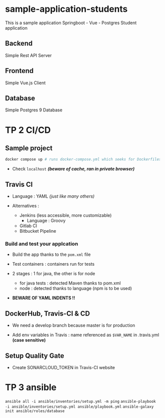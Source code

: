 # sample-application-students
This is a sample application Springboot - Vue - Postgres Student application 

## Backend
Simple Rest API Server

## Frontend
Simple Vue.js Client

## Database
Simple Postgres 9 Database

# TP 2 CI/CD

## Sample project

```sh
docker compose up # runs docker-compose.yml which seeks for Dockerfiles and executes various commands to run the required containers
```
- Check ```localhost``` ***(beware of cache, ran in private browser)***

## Travis CI
- Language : YAML *(just like many others)*

- Alternatives :
    - Jenkins (less accessible, more customizable)
        - Language : Groovy
    - Gitlab CI
    - Bitbucket Pipeline

### Build and test your applcation

- Build the app thanks to the ```pom.xml``` file

- Test containers : containers run for tests

- 2 stages : 1 for java, the other is for node
    - for java tests : detected Maven thanks to pom.xml
    - node : detected thanks to language (npm is to be used)

- **BEWARE OF YAML INDENTS !!**

## DockerHub, Travis-CI & CD

- We need a develop branch because master is for production

- Add env variables in Travis : name referenced as ```$VAR_NAME``` in .travis.yml **(case sensitive)**

## Setup Quality Gate

- Create SONARCLOUD_TOKEN in Travis-CI website

# TP 3 ansible

```ansible all -i ansible/inventories/setup.yml -m ping```
```ansible-playbook -i ansible/inventories/setup.yml ansible/playbook.yml```
```ansible-galaxy init ansible/roles/database```